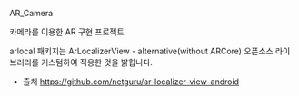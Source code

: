 AR_Camera

카메라를 이용한 AR 구현 프로젝트

arlocal 패키지는 ArLocalizerView - alternative(without ARCore) 오픈소스 라이브러리를 커스텀하여 적용한 것을 밝힙니다.
* 출처 https://github.com/netguru/ar-localizer-view-android

